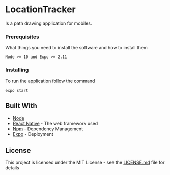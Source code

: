 # LocationTracker

Is a path drawing application for mobiles.

### Prerequisites

What things you need to install the software and how to install them

```
Node >= 10 and Expo >= 2.11
```

### Installing

To run the application follow the command

```
expo start
```

## Built With

* [Node](https://nodejs.org/en/)
* [React Native](https://facebook.github.io/react-native/) - The web framework used
* [Npm](https://www.npmjs.com/) - Dependency Management
* [Expo](https://expo.io/) - Deployment

## License

This project is licensed under the MIT License - see the [LICENSE.md](LICENSE.md) file for details
